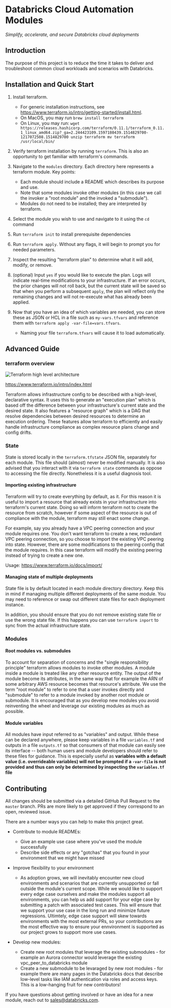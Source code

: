 # Databricks Cloud Automation Modules
<i>Simplify, accelerate, and secure Databricks cloud deployments</i>

## Introduction

The purpose of this project is to reduce the time it takes to deliver and troubleshoot common cloud workloads and scenarios with Databricks. 

## Installation and Quick Start

1. Install terraform. 
	- For generic installation instructions, see https://www.terraform.io/intro/getting-started/install.html.
	- On MacOS, you may run `brew install terraform`
	- On Linux, you may run:
		`wget https://releases.hashicorp.com/terraform/0.11.1/terraform_0.11.1_linux_amd64.zip?_ga=2.244423109.1597180439.1514829700-1217072508.1514829700
		unzip terraform
		mv terraform /usr/local/bin/` 
2. Verify terraform installation by running `terraform`. This is also an opportunity to get familiar with terraform's commands.
3. Navigate to the `modules` directory. Each directory here represents a terraform module.
	Key points:
	- Each module should include a README which describes its purpose and use.
	- Note that some modules invoke other modules (in this case we call the invoker a "root module" and the invoked a "submodule").
	- Modules do not need to be installed; they are interpreted by terraform.
4. Select the module you wish to use and navigate to it using the `cd` command
5. Run `terraform init` to install prerequisite dependencies
6. Run `terraform apply`. Without any flags, it will begin to prompt you for needed parameters.
7. Inspect the resulting "terraform plan" to determine what it will add, modify, or remove.
8. (optional) Input `yes` if you would like to execute the plan. Logs will indicate real-time modifications to your infrastructure. If an error occurs, the prior changes will not roll back, but the current state will be saved so that when you perform a subsequent `apply`, the plan will reflect only the remaining changes and will not re-execute what has already been applied.

9.  Now that you have an idea of which variables are needed, you can store these as JSON or HCL in a file such as `my-vars.tfvars` and reference them with `terraform apply -var-file=vars.tfvars`.
	- Naming your file `terraform.tfvars` will cause it to load automatically.

## Advanced Guide

### terraform overview

![Terraform high level architecture](http://raw.githubusercontent.com/databricks/databricks-terraform-modules/master/img/terraform-overview.png)

https://www.terraform.io/intro/index.html

Terraform allows infrastructure config to be described with a high-level, declarative syntax. It uses this to generate an "execution plan" which is based off the difference between your infrastructure's current state and the desired state. It also features a "resource graph" which is a DAG that resolve dependencies between desired resources to determine an execution ordering. These features allow terraform to efficiently and easily handle infrastructure compliance as complex resource plans change and config drifts.

### State

State is stored locally in the `terraform.tfstate` JSON file, separately for each module. This file should (almost) never be modified manually. It is also advised that you interact with it via `terraform state` commands as oppose to accessing the file directly. Nonetheless it is a useful diagnosis tool.

#### Importing existing infrastructure

Terraform will try to create everything by default, as it. For this reason it is useful to import a resource that already exists in your infrastructure into terraform's current state. Doing so will inform terraform not to create the resource from scratch, however if some aspect of the resource is out of compliance with the module, terraform may still enact some change.

For example, say you already have a VPC peering connection and your module requires one. You don't want terraform to create a new, redundant VPC peering connection, so you choose to import the existing VPC peering into state. However, there are some modifications to the peering config that the module requires. In this case terraform will modify the existing peering instead of trying to create a new one.

Usage: https://www.terraform.io/docs/import/

#### Managing state of multiple deployments

State file is by default located in each module directory directory. Keep this in mind if managing multiple different deployments of the same module. You may need to reference or swap out different state files for each deployment instance.

In addition, you should ensure that you do not remove existing state file or use the wrong state file. If this happens you can use `terraform inport` to sync from the actual infrastructure state.

### Modules

#### Root modules vs. submodules

To account for separation of concerns and the "single responsibility principle" terraform allows modules to invoke other modules. A module inside a module is treated like any other resource entity. The output of the module become its attributes, in the same way that for example the ARN of some arbitrary AWS resource becomes that resource's attribute. We use the term "root module" to refer to one that a user invokes directly and "submodule" to refer to a module invoked by another root module or submodule. It is encouraged that as you develop new modules you avoid reinventing the wheel and leverage our existing modules as much as possible.

#### Module variables

All modules have input referred to as "variables" and output. While these can be declared anywhere, please keep variables in a file `variables.tf` and outputs in a file `outputs.tf` so that consumers of that module can easily see its interface -- both human users and module developers should refer to these files for guidance. This is especially useful as <b>variables with a default value (i.e. overrideable variables) will not be prompted if a `-var-file` is not provided and thus can only be determined by inspecting the `variables.tf` file</b>

## Contributing

All changes should be submitted via a detailed GitHub Pull Request to the `master` branch. PRs are more likely to get approved if they correspond to an open, reviewed issue.

There are a number ways you can help to make this project great.

- Contribute to module READMEs:
	- Give an example use case where you've used the module successfully
	- Describe side effects or any "gotchas" that you found in your environment that we might have missed

- Improve flexibility to your environment
	- As adoption grows, we will inevitably encounter new cloud environments and scenarios that are currently unsupported or fall outside the module's current scope. While we would like to support every edge case ourselves and make the modules support all environments, you can help us add support for your edge case by submitting a patch with associated test cases. This will ensure that we support your use case in the long run and minimize future regressions. Ultimtely, edge case support will skew towards environments with the most external PRs, so your contributions are the most effective way to ensure your ennvironment is supported as our project grows to support more use cases.

- Develop new modules:
	- Create new root modules that leverage the existing submodules - for example an Aurora connector would leverage the existing vpc_peer_to_databricks module
	- Create a new submodule to be levaraged by new root modules - for example there are many pages in the Databricks docs that describe low-level tasks like IAM authentication via roles and access keys. This is a low-hanging fruit for new contributors!


If you have questions about getting involved or have an idea for a new module, reach out to sales@databricks.com.
